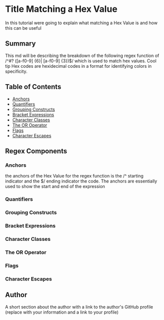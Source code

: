 # Title Matching a Hex Value

In this tutorial were going to explain what matching a Hex Value is and how this can be useful

## Summary
This md will be describing the breakdown of the following regex function of /^#? ([a-f0-9] {6}| [a-f0-9] {3})$/ which is used to match hex values.
Cool tip Hex codes are hexidecimal codes in a format for identifying colors in specificity.


## Table of Contents

- [Anchors](#anchors)
- [Quantifiers](#quantifiers)
- [Grouping Constructs](#grouping-constructs)
- [Bracket Expressions](#bracket-expressions)
- [Character Classes](#character-classes)
- [The OR Operator](#the-or-operator)
- [Flags](#flags)
- [Character Escapes](#character-escapes)

## Regex Components

### Anchors
the anchors of the Hex Value for the regex function is the /^ starting indicator and the $/ ending indicator the code.
The anchors are essentially used to show the start and end of the expression
### Quantifiers

### Grouping Constructs

### Bracket Expressions

### Character Classes

### The OR Operator

### Flags

### Character Escapes

## Author

A short section about the author with a link to the author's GitHub profile (replace with your information and a link to your profile)
